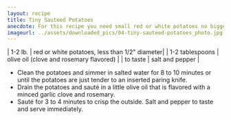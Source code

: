 ```yaml
---
layout: recipe
title: Tiny Sauteed Potatoes
anecdote: For this recipe you need small red or white potatoes no bigger than 1/2" in diameter. Most supermarkets do not carry them, but you can find them at farmer’s markets in the fall when potatoes are harvested.
imageurl: ../assets/downloaded_pics/04-tiny-sauteed-potatoes_photo.jpg
---
```

<!-- Ingredients -->

| 1-2 lb. | red or white potatoes, less than 1/2" diameter|
| 1-2 tablespoons | olive oil (clove and rosemary flavored) |
| to taste | salt and pepper |

<!-- split -->
<!-- Steps -->
* Clean the potatoes and simmer in salted water for 8 to 10 minutes or until the potatoes are just tender to an inserted paring knife.
* Drain the potatoes and sauté in a little olive oil that is flavored with a minced garlic clove and rosemary.
* Sauté for 3 to 4 minutes to crisp the outside. Salt and pepper to taste and serve immediately.
